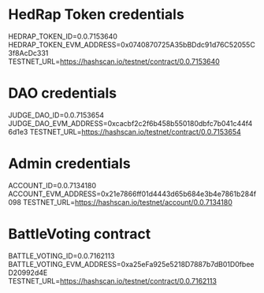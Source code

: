 # HedRap Token credentials
HEDRAP_TOKEN_ID=0.0.7153640
HEDRAP_TOKEN_EVM_ADDRESS=0x0740870725A35bBDdc91d76C52055C3f8AcDc331
TESTNET_URL=https://hashscan.io/testnet/contract/0.0.7153640

# DAO credentials
JUDGE_DAO_ID=0.0.7153654
JUDGE_DAO_EVM_ADDRESS=0xcacbf2c2f6b458b550180dbfc7b041c44f46d1e3
TESTNET_URL=https://hashscan.io/testnet/contract/0.0.7153654

# Admin credentials
ACCOUNT_ID=0.0.7134180
ACCOUNT_EVM_ADDRESS=0x21e7866ff01d4443d65b684e3b4e7861b284f098
TESTNET_URL=https://hashscan.io/testnet/account/0.0.7134180

# BattleVoting contract
BATTLE_VOTING_ID=0.0.7162113
BATTLE_VOTING_EVM_ADDRESS=0xa25eFa925e5218D7887b7dB01D0fbeeD20992d4E
TESTNET_URL=https://hashscan.io/testnet/contract/0.0.7162113
